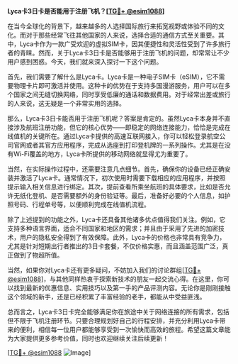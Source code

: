 **Lyca卡3日卡是否能用于注册飞机？[[TG💪+ @esim1088](https://t.me/s/esim1088)]**

在当今全球化的背景下，越来越多的人选择国际旅行来拓宽视野或体验不同的文化。而对于那些经常飞往其他国家的人来说，选择合适的通信方式至关重要。其中，Lyca卡作为一款广受欢迎的虚拟SIM卡，因其便捷性和灵活性受到了许多旅行者的青睐。然而，关于Lyca卡3日卡是否能够用于注册飞机的问题，却常常让不少用户感到困惑。今天，我们就来深入探讨一下这个问题。

首先，我们需要了解什么是Lyca卡。Lyca卡是一种电子SIM卡（eSIM），它不需要物理卡片即可激活并使用。这种卡的优势在于支持多国漫游服务，用户可以在多个国家之间无缝切换网络，同时享受低廉的通话和数据费用。对于经常出差或旅行的人来说，这无疑是一个非常实用的选择。

那么，Lyca卡3日卡能否用于注册飞机呢？答案是肯定的。虽然Lyca卡本身并不直接涉及航班注册功能，但它的核心优势——即稳定的网络连接能力，恰恰是完成在线值机的关键所在。通过Lyca卡提供的高速互联网接入，你可以轻松登录航空公司官网或者其官方应用程序，完成从选座到打印登机牌的一系列操作。尤其是在没有Wi-Fi覆盖的地方，Lyca卡所提供的移动网络就显得尤为重要了。

当然，在实际操作过程中，还需要注意几点细节。首先，确保你的设备已经正确安装并激活了Lyca卡。通常情况下，初次使用时需要下载相应的应用程序，并按照提示输入相关信息进行绑定。其次，提前查看所乘坐航班的具体要求，比如是否允许无纸化登机、是否需要额外的身份验证等。最后，准备好必要的个人信息，如护照号码、行程单号等，以便顺利完成在线值机流程。

除了上述提到的功能之外，Lyca卡还具备其他诸多优点值得我们关注。例如，它支持多种语言界面，适合不同国家和地区的需求；并且由于采用了先进的加密技术，用户的隐私安全得到了有效保障。此外，Lyca卡的价格也非常具有竞争力，尤其是针对短期出行者推出的3日卡套餐，不仅价格实惠，而且涵盖范围广泛，真正做到了物超所值。

当然，如果你对Lyca卡还有更多疑问，不妨加入我们的讨论群组[[TG💪+ @esim1088](https://t.me/s/esim1088)]，与其他同样热衷于探索新技术的朋友一起交流心得。在这里，你可以找到最新的优惠信息、实用技巧以及第一手的产品评测内容。无论你是刚刚接触这个领域的新手，还是已经积累了丰富经验的老手，都能从中受益匪浅。

总而言之，Lyca卡3日卡完全能够满足你在旅途中关于网络连接的所有需求，包括但不限于飞机注册环节。只要合理规划好自己的行程安排，并充分利用Lyca卡带来的便利，相信每一位用户都能够享受到一次愉快而高效的旅程。希望这篇文章能为大家提供更多参考价值，同时也欢迎继续关注后续更新！

[[TG💪+ @esim1088](https://t.me/s/esim1088) ![Image](https://i.postimg.cc/4NQfJmqS/Snipaste-2025-05-13-00-14-12.png)]